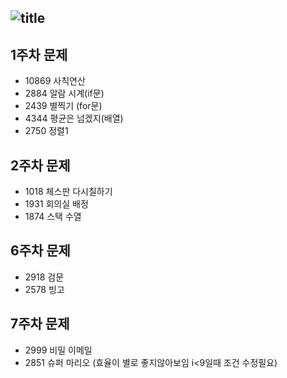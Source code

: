 ![title](https://user-images.githubusercontent.com/68391427/107851854-43de1900-6e50-11eb-8fb2-0b69a2bd4524.png)
-------------------------
## 1주차 문제
  - 10869 사칙연산
  - 2884 알람 시계(if문)
  - 2439 별찍기 (for문)
  - 4344 평균은 넘겠지(배열)
  - 2750 정렬1

## 2주차 문제
  - 1018 체스판 다시칠하기
  - 1931 회의실 배정
  - 1874 스택 수열

## 6주차 문제
  - 2918 검문
  - 2578 빙고

## 7주차 문제
  - 2999 비밀 이메일
  - 2851 슈퍼 마리오 (효율이 별로 좋지않아보임 i<9일때 조건 수정필요)
